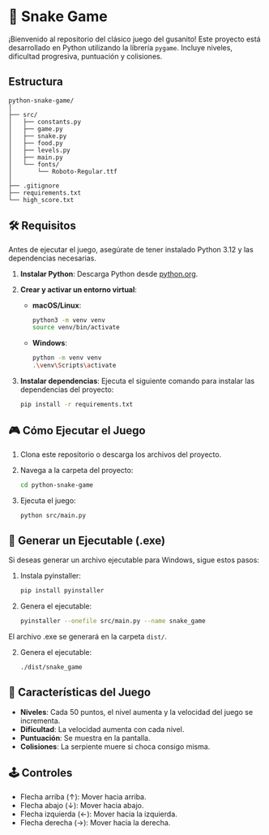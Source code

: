 # 🐍 Snake Game

¡Bienvenido al repositorio del clásico juego del gusanito! Este proyecto está desarrollado en Python utilizando la librería `pygame`. Incluye niveles, dificultad progresiva, puntuación y colisiones.

## Estructura

    python-snake-game/
    │
    ├── src/
    │   ├── constants.py
    │   ├── game.py
    │   ├── snake.py
    │   ├── food.py
    │   ├── levels.py
    │   ├── main.py
    │   └── fonts/
    │       └── Roboto-Regular.ttf
    │
    ├── .gitignore
    ├── requirements.txt
    └── high_score.txt

## 🛠️ Requisitos

Antes de ejecutar el juego, asegúrate de tener instalado Python 3.12 y las dependencias necesarias.

1.  **Instalar Python**:
    Descarga Python desde [python.org](https://www.python.org/downloads/).

2. **Crear y activar un entorno virtual**:

   - **macOS/Linux**:
     ```bash
     python3 -m venv venv
     source venv/bin/activate
     ```

   - **Windows**:
     ```bash
     python -m venv venv
     .\venv\Scripts\activate
     ```

3.  **Instalar dependencias**:
    Ejecuta el siguiente comando para instalar las dependencias del proyecto:

    ```bash
    pip install -r requirements.txt
    ```

## 🎮 Cómo Ejecutar el Juego

1.  Clona este repositorio o descarga los archivos del proyecto.
2.  Navega a la carpeta del proyecto:

    ```bash
    cd python-snake-game
    ```

3.  Ejecuta el juego:

    ```bash
    python src/main.py
    ```

## 🚀 Generar un Ejecutable (.exe)

Si deseas generar un archivo ejecutable para Windows, sigue estos pasos:

1.  Instala pyinstaller:

    ```bash
    pip install pyinstaller
    ```

2.  Genera el ejecutable:

    ```bash
    pyinstaller --onefile src/main.py --name snake_game
    ```

El archivo .exe se generará en la carpeta `dist/`.

2.  Genera el ejecutable:

    ```bash
    ./dist/snake_game
    ```

## 🎯 Características del Juego

*   **Niveles**: Cada 50 puntos, el nivel aumenta y la velocidad del juego se incrementa.
*   **Dificultad**: La velocidad aumenta con cada nivel.
*   **Puntuación**: Se muestra en la pantalla.
*   **Colisiones**: La serpiente muere si choca consigo misma.

## 🕹️ Controles

*   Flecha arriba (↑): Mover hacia arriba.
*   Flecha abajo (↓): Mover hacia abajo.
*   Flecha izquierda (←): Mover hacia la izquierda.
*   Flecha derecha (→): Mover hacia la derecha.
